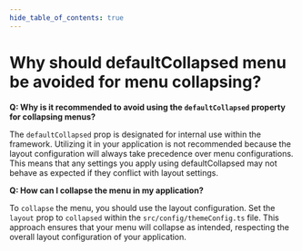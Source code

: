 ```yaml
---
hide_table_of_contents: true
---
```


# Why should defaultCollapsed menu be avoided for menu collapsing?

**Q: Why is it recommended to avoid using the `defaultCollapsed` property for collapsing menus?**

The `defaultCollapsed` prop is designated for internal use within the framework. Utilizing it in your application is not recommended because the layout configuration will always take precedence over menu configurations. This means that any settings you apply using defaultCollapsed may not behave as expected if they conflict with layout settings.

**Q: How can I collapse the menu in my application?**

To `collapse` the menu, you should use the layout configuration. Set the `layout` prop to `collapsed` within the `src/config/themeConfig.ts` file. This approach ensures that your menu will collapse as intended, respecting the overall layout configuration of your application.
